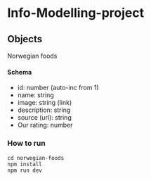 # Info-Modelling-project




## Objects

Norwegian foods

#### Schema
- id: number (auto-inc from 1)
- name: string
- image: string (link)
- description: string
- source (url): string
- Our rating: number


### How to run

```
cd norwegian-foods
npm install
npm run dev
```